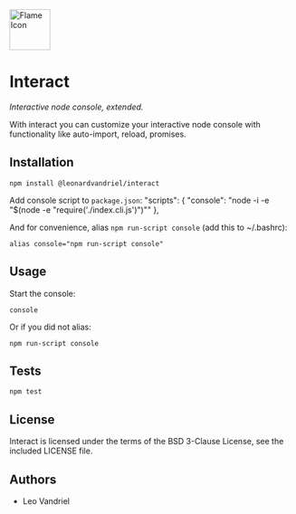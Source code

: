 <img src="icon.jpg" alt="Flame Icon" width="72"/>


Interact
======

*Interactive node console, extended.*

With interact you can customize your interactive node console with functionality like auto-import, reload, promises.

## Installation

    npm install @leonardvandriel/interact

Add console script to `package.json`:
    "scripts": {
      "console": "node -i -e \"$(node -e \"require('./index.cli.js')\")\""
    },

And for convenience, alias `npm run-script console` (add this to ~/.bashrc):

	alias console="npm run-script console"


## Usage

Start the console:

    console

Or if you did not alias:

    npm run-script console


## Tests

    npm test


## License

Interact is licensed under the terms of the BSD 3-Clause License, see the included LICENSE file.


## Authors

- Leo Vandriel
